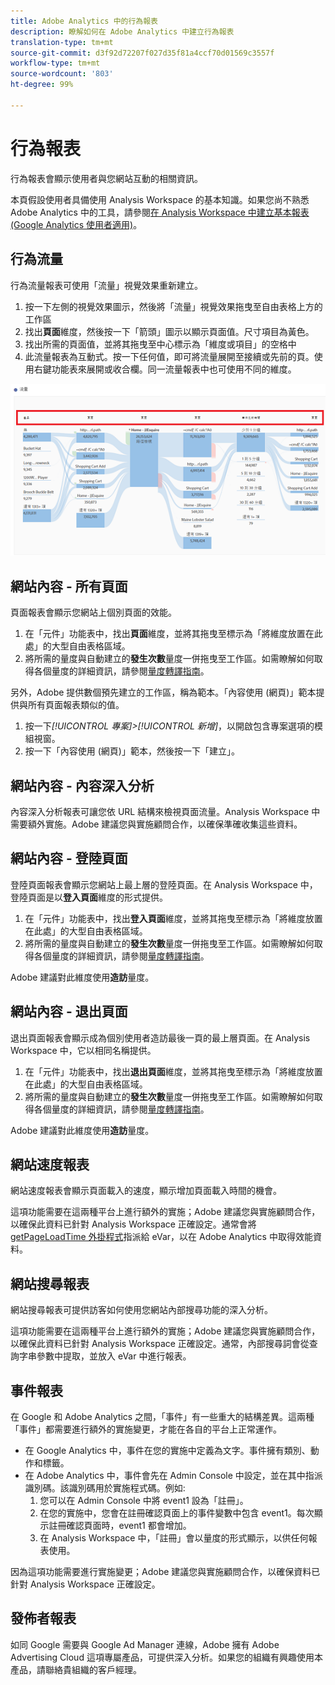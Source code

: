 ```yaml
---
title: Adobe Analytics 中的行為報表
description: 瞭解如何在 Adobe Analytics 中建立行為報表
translation-type: tm+mt
source-git-commit: d3f92d72207f027d35f81a4ccf70d01569c3557f
workflow-type: tm+mt
source-wordcount: '803'
ht-degree: 99%

---
```



# 行為報表

行為報表會顯示使用者與您網站互動的相關資訊。

本頁假設使用者具備使用 Analysis Workspace 的基本知識。如果您尚不熟悉 Adobe Analytics 中的工具，請參閱[在 Analysis Workspace 中建立基本報表 (Google Analytics 使用者適用)](create-report.md)。

## 行為流量

行為流量報表可使用「流量」視覺效果重新建立。

1. 按一下左側的視覺效果圖示，然後將「流量」視覺效果拖曳至自由表格上方的工作區
2. 找出&#x200B;**頁面**&#x200B;維度，然後按一下「箭頭」圖示以顯示頁面值。尺寸項目為黃色。
3. 找出所需的頁面值，並將其拖曳至中心標示為「維度或項目」的空格中
4. 此流量報表為互動式。按一下任何值，即可將流量展開至接續或先前的頁。使用右鍵功能表來展開或收合欄。同一流量報表中也可使用不同的維度。

![流量報表](/help/technotes/ga-to-aa/assets/flow.png)

## 網站內容 - 所有頁面

頁面報表會顯示您網站上個別頁面的效能。

1. 在「元件」功能表中，找出&#x200B;**頁面**&#x200B;維度，並將其拖曳至標示為「將維度放置在此處」的大型自由表格區域。
2. 將所需的量度與自動建立的&#x200B;**發生次數**&#x200B;量度一併拖曳至工作區。如需瞭解如何取得各個量度的詳細資訊，請參閱[量度轉譯指南](common-metrics.md)。

另外，Adobe 提供數個預先建立的工作區，稱為範本。「內容使用 (網頁)」範本提供與所有頁面報表類似的值。

1. 按一下&#x200B;*[!UICONTROL 專案]>[!UICONTROL 新增]*，以開啟包含專案選項的模組視窗。
2. 按一下「內容使用 (網頁)」範本，然後按一下「建立」。

## 網站內容 - 內容深入分析

內容深入分析報表可讓您依 URL 結構來檢視頁面流量。Analysis Workspace 中需要額外實施。Adobe 建議您與實施顧問合作，以確保準確收集這些資料。

## 網站內容 - 登陸頁面

登陸頁面報表會顯示您網站上最上層的登陸頁面。在 Analysis Workspace 中，登陸頁面是以&#x200B;**登入頁面**&#x200B;維度的形式提供。

1. 在「元件」功能表中，找出&#x200B;**登入頁面**&#x200B;維度，並將其拖曳至標示為「將維度放置在此處」的大型自由表格區域。
2. 將所需的量度與自動建立的&#x200B;**發生次數**&#x200B;量度一併拖曳至工作區。如需瞭解如何取得各個量度的詳細資訊，請參閱[量度轉譯指南](common-metrics.md)。

Adobe 建議對此維度使用&#x200B;**造訪**&#x200B;量度。

## 網站內容 - 退出頁面

退出頁面報表會顯示成為個別使用者造訪最後一頁的最上層頁面。在 Analysis Workspace 中，它以相同名稱提供。

1. 在「元件」功能表中，找出&#x200B;**退出頁面**&#x200B;維度，並將其拖曳至標示為「將維度放置在此處」的大型自由表格區域。
2. 將所需的量度與自動建立的&#x200B;**發生次數**&#x200B;量度一併拖曳至工作區。如需瞭解如何取得各個量度的詳細資訊，請參閱[量度轉譯指南](common-metrics.md)。

Adobe 建議對此維度使用&#x200B;**造訪**&#x200B;量度。

## 網站速度報表

網站速度報表會顯示頁面載入的速度，顯示增加頁面載入時間的機會。

這項功能需要在這兩種平台上進行額外的實施；Adobe 建議您與實施顧問合作，以確保此資料已針對 Analysis Workspace 正確設定。通常會將 [getPageLoadTime 外掛程式](/help/implement/vars/plugins/getpageloadtime.md)指派給 eVar，以在 Adobe Analytics 中取得效能資料。

## 網站搜尋報表

網站搜尋報表可提供訪客如何使用您網站內部搜尋功能的深入分析。

這項功能需要在這兩種平台上進行額外的實施；Adobe 建議您與實施顧問合作，以確保此資料已針對 Analysis Workspace 正確設定。通常，內部搜尋詞會從查詢字串參數中提取，並放入 eVar 中進行報表。

## 事件報表

在 Google 和 Adobe Analytics 之間，「事件」有一些重大的結構差異。這兩種「事件」都需要進行額外的實施變更，才能在各自的平台上正常運作。

* 在 Google Analytics 中，事件在您的實施中定義為文字。事件擁有類別、動作和標籤。
* 在 Adobe Analytics 中，事件會先在 Admin Console 中設定，並在其中指派識別碼。該識別碼用於實施程式碼。例如:
   1. 您可以在 Admin Console 中將 event1 設為「註冊」。
   2. 在您的實施中，您會在註冊確認頁面上的事件變數中包含 event1。每次顯示註冊確認頁面時，event1 都會增加。
   3. 在 Analysis Workspace 中，「註冊」會以量度的形式顯示，以供任何報表使用。

因為這項功能需要進行實施變更；Adobe 建議您與實施顧問合作，以確保資料已針對 Analysis Workspace 正確設定。

## 發佈者報表

如同 Google 需要與 Google Ad Manager 連線，Adobe 擁有 Adobe Advertising Cloud 這項專屬產品，可提供深入分析。如果您的組織有興趣使用本產品，請聯絡貴組織的客戶經理。
